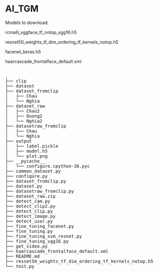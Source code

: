 # AI_TGM

Models to download:

rcmalli_vggface_tf_notop_vgg16.h5

resnet50_weights_tf_dim_ordering_tf_kernels_notop.h5

facenet_keras.h5

haarcascade_frontalface_default.xml
          
<pre>         
.
├── clip
├── dataset
├── dataset_fromclip
│   ├── Chau
│   └── Nghia
├── dataset_raw
│   ├── Chau2
│   ├── Duong2
│   └── Nghia2
├── datasetraw_fromclip
│   ├── Chau
│   └── Nghia
├── output
│   ├── label.pickle
│   ├── model.h5
│   └── plot.png
├── __pycache__
│   └── configure.cpython-36.pyc
├── common_dataset.py
├── configure.py
├── dataset_fromclip.py
├── dataset.py
├── datasetraw_fromclip.py
├── dataset_raw.zip
├── detect_cam.py
├── detect_clip2.py
├── detect_clip.py
├── detect_image.py
├── detect_user.py
├── fine_tuning_facenet.py
├── fine_tuning.py
├── fine_tuning_svm_resnet.py
├── fine_tuning_vgg16.py
├── get_video.py
├── haarcascade_frontalface_default.xml
├── README.md
├── resnet50_weights_tf_dim_ordering_tf_kernels_notop.h5
└── test.py
</pre>
